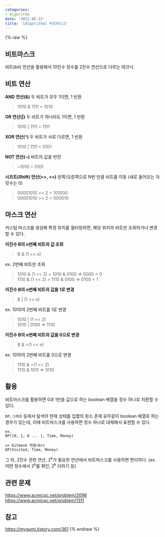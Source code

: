 ```yaml
---
categories:
- Algorithm
date: '2022-05-23'
title: '[Algorithm] 비트마스크'
---
```


{% raw %}
## 비트마스크
비트(bit) 연산을 활용해서 10진수 정수를 2진수 연산으로 다루는 테크닉.

## 비트 연산
**AND 연산(&)**
두 비트가 모두 1이면, 1 반환
> 1010 & 1111 = 1010<br>

**OR 연산(|)**
두 비트가 하나라도 1이면, 1 반환
> 1010 | 1111 = 1111<br>

**XOR 연산(^)**
두 비트가 서로 다르면, 1 반환
> 1010 | 1111 = 0101<br>

**NOT 연산(~)**
비트의 값을 반전
> ~1010 = 0101<br>

**시프트(Shift) 연산(>>, <<)**
왼쪽/오른쪽으로 N번 만큼 비트를 이동 (새로 들어오는 자릿수는 0)
> 00001010 << 2 = 101000  <br>
> 00001010 >> 2 = 000010<br>

## 마스크 연산
커스텀 마스크를 생성해 특정 위치를 필터링하면, 해당 위치의 비트만 조회하거나 변경할 수 있다.

**이진수 B의 n번째 비트의 값 조회**
> B & (1 << n)  <br>

ex. 2번째 비트만 조회
> 1010 & (1 << 2) = 1010 & 0100 => 0000 = 0 <br>
> 1110 & (1 << 2) = 1110 & 0100 => 0100 = 1 <br>

**이진수 B의 n번째 비트의 값을 1로 변경**
> B | (1 << n)<br>

ex. 1010의 2번째 비트를 1로 변경
> 1010 | (1 << 2)<br>
> 1010 | 0100 => 1110<br>

**이진수 B의 n번째 비트의 값을 0으로 변경**
> B & ~(1 << n)<br>

ex. 1010의 2번째 비트를 0으로 변경
> 1110 & ~(1 << 2)  <br>
> 1110 & 1011 => 1010<br>

## 활용
비트마스크를 활용하면 0과 1만을 값으로 하는 boolean 배열을 정수 하나로 치환할 수 있다.

`DP`, `그래프` 등에서 탐색의 현재 상태를 집합의 원소 존재 유무같이 boolean 배열로 하는 경우가 있는데, 이때 비트마스크를 사용하면 정수 하나로 대체해서 표현할 수 있다.
```
ex.
DP([0, 1, 0 ... ], Time, Money)

=> bitmask 적용<br>
DP(Visited, Time, Money)
```

그 외, 2진수 관련 연산, 2<sup>k</sup>가 필요한 연산에서 비트마스크를 사용하면 편리하다. (ex. 어떤 정수에서 2<sup>k</sup>를 확인, 2<sup>k</sup> 더하기 등)<br>

## 관련 문제
https://www.acmicpc.net/problem/2098
https://www.acmicpc.net/problem/1311

## 참고
https://mygumi.tistory.com/361
{% endraw %}